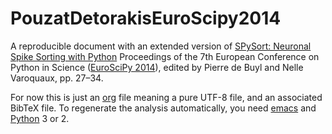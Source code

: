 # PouzatDetorakisEuroScipy2014
A reproducible document with an extended version of [SPySort: Neuronal Spike Sorting with Python](http://arxiv.org/abs/1412.6383) Proceedings of the 7th European Conference on Python in Science ([EuroSciPy 2014](http://arxiv.org/html/1412.7030v1)), edited by Pierre de Buyl and Nelle Varoquaux, pp. 27–34.

For now this is just an [org](http://orgmode.org/) file meaning a pure UTF-8 file, and an associated BibTeX file. To regenerate the analysis automatically, you need [emacs](http://www.gnu.org/software/emacs/emacs.html) and [Python](https://www.python.org/) 3 or 2.
